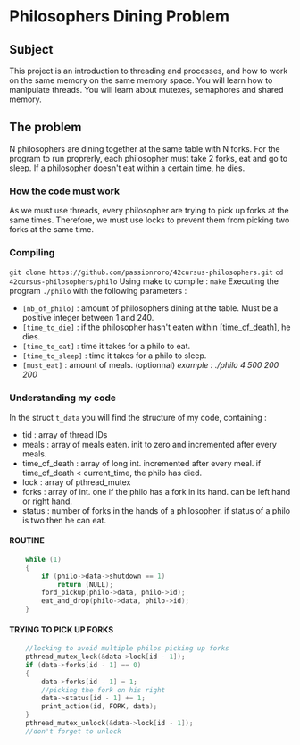 # Philosophers Dining Problem
## Subject
This project is an introduction to threading and processes, and how to work on the same memory on the same memory space. You will learn how to manipulate threads. You will learn about mutexes, semaphores and shared memory.
## The problem
N philosophers are dining together at the same table with N forks. For the program to run proprerly, each philosopher must take 2 forks, eat and go to sleep. If a philosopher doesn't eat within a certain time, he dies.
### How the code must work
As we must use threads, every philosopher are trying to pick up forks at the same times. Therefore, we must use locks to prevent them from picking two forks at the same time.
### Compiling
`git clone https://github.com/passionroro/42cursus-philosophers.git`
`cd 42cursus-philosophers/philo`
Using make to compile :
`make`
Executing the program `./philo` with the following parameters :
- `[nb_of_philo]` : amount of philosophers dining at the table. Must be a positive integer between 1 and 240.
- `[time_to_die]` : if the philosopher hasn't eaten within [time_of_death], he dies.
- `[time_to_eat]` : time it takes for a philo to eat.
- `[time_to_sleep]` : time it takes for a philo to sleep.
- `[must_eat]` : amount of meals. (optionnal)
_example : ./philo 4 500 200 200_

### Understanding my code
In the struct `t_data` you will find the structure of my code, containing : 
- tid : array of thread IDs
- meals : array of meals eaten. init to zero and incremented after every meals.
- time_of_death : array of long int. incremented after every meal. if time_of_death < current_time, the philo has died.
- lock : array of pthread_mutex
- forks : array of int. one if the philo has a fork in its hand. can be left hand or right hand.
- status : number of forks in the hands of a philosopher. if status of a philo is two then he can eat.

#### ROUTINE
```c
	while (1)
	{
		if (philo->data->shutdown == 1)
			return (NULL);
		ford_pickup(philo->data, philo->id);
		eat_and_drop(philo->data, philo->id);
	}
```

#### TRYING TO PICK UP FORKS
```c
    //locking to avoid multiple philos picking up forks
	pthread_mutex_lock(&data->lock[id - 1]);
	if (data->forks[id - 1] == 0)
	{
		data->forks[id - 1] = 1;
		//picking the fork on his right
		data->status[id - 1] += 1;
		print_action(id, FORK, data);
	}
	pthread_mutex_unlock(&data->lock[id - 1]);
	//don't forget to unlock
```
